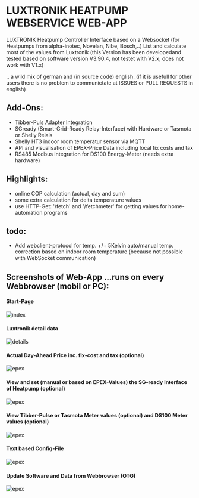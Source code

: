 
# LUXTRONIK HEATPUMP WEBSERVICE WEB-APP

LUXTRONIK Heatpump Controller Interface based on a Websocket (for Heatpumps from alpha-inotec, Novelan, Nibe, Bosch,..)
List and calculate most of the values from Luxtronik 
(this Version has been developedand tested based on software version V3.90.4, not testet with V2.x, does not work with V1.x)

.. a wild mix of german and (in source code) english.
(if it is usefull for other users there is no problem to communictate at ISSUES or PULL REQUESTS in english)


## Add-Ons:

- Tibber-Puls Adapter Integration
- SGready (Smart-Grid-Ready Relay-Interface) with Hardware or Tasmota or Shelly Relais
- Shelly HT3 indoor room temperatur sensor via MQTT
- API and visualisation of EPEX-Price Data including local fix costs and tax
- RS485 Modbus integration for DS100 Energy-Meter (needs extra hardware)

## Highlights:

- online COP calculation (actual, day and sum)
- some extra calculation for delta temperature values
- use HTTP-Get: '/fetch' and '/fetchmeter' for getting values for home-automation programs 


## todo:

- Add webclient-protocol for temp. +/+ 5Kelvin auto/manual temp. correction based on indoor room temperature (because not possible with WebSocket communication)

## Screenshots of Web-App ...runs on every Webbrowser (mobil or PC):

#### Start-Page
![index](/pict/lux_index.png)  

#### Luxtronik detail data
![details](/pict/lux_details.png)  

#### Actual Day-Ahead Price inc. fix-cost and tax (optional)
![epex](/pict/lux_epex.png)  

#### View and set (manual or based on EPEX-Values) the SG-ready Interface of Heatpump (optional)
![epex](/pict/lux_sgready.png)  


#### View Tibber-Pulse or Tasmota Meter values (optional) and DS100 Meter values (optional)
![epex](/pict/lux_meter.png)  

#### Text based Config-File
![epex](/pict/lux_config.png)

#### Update Software and Data from Webbrowser (OTG)
![epex](/pict/lux_otg.png)









